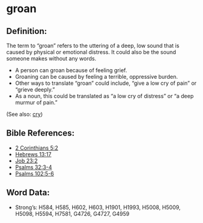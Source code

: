 # groan

## Definition:

The term to “groan” refers to the uttering of a deep, low sound that is caused by physical or emotional distress. It could also be the sound someone makes without any words.

* A person can groan because of feeling grief.
* Groaning can be caused by feeling a terrible, oppressive burden.
* Other ways to translate “groan” could include, “give a low cry of pain” or “grieve deeply.”
* As a noun, this could be translated as “a low cry of distress” or “a deep murmur of pain.”

(See also: [cry](../other/cry.md))

## Bible References:

* [2 Corinthians 5:2](rc://en/tn/help/2co/05/02)
* [Hebrews 13:17](rc://en/tn/help/heb/13/17)
* [Job 23:2](rc://en/tn/help/job/23/02)
* [Psalms 32:3-4](rc://en/tn/help/psa/032/003)
* [Psalms 102:5-6](rc://en/tn/help/psa/102/005)

## Word Data:

* Strong’s: H584, H585, H602, H603, H1901, H1993, H5008, H5009, H5098, H5594, H7581, G4726, G4727, G4959
